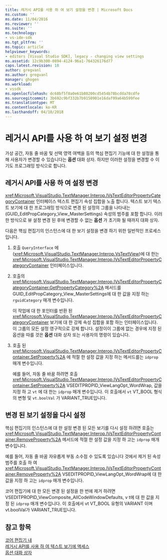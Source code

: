 ```yaml
---
title: 레거시 API를 사용 하 여 보기 설정을 변경 | Microsoft Docs
ms.custom: ''
ms.date: 11/04/2016
ms.reviewer: ''
ms.suite: ''
ms.technology:
- vs-ide-sdk
ms.tgt_pltfrm: ''
ms.topic: article
helpviewer_keywords:
- editors [Visual Studio SDK], legacy - changing view settings
ms.assetid: 12c9b300-0894-4124-96a1-764326176d77
caps.latest.revision: 18
author: gregvanl
ms.author: gregvanl
manager: ghogen
ms.workload:
- vssdk
ms.openlocfilehash: dc68bf5f8a0e61b80200cd5454b78bcdda78cdfe
ms.sourcegitcommit: 3b692c9bf332b7b9150901e16daf99a64b599fee
ms.translationtype: MT
ms.contentlocale: ko-KR
ms.lasthandoff: 04/10/2018
---
```

# <a name="changing-view-settings-by-using-the-legacy-api"></a>레거시 API를 사용 하 여 보기 설정 변경
가상 공간, 자동 줄 바꿈 및 선택 영역 여백을 등의 핵심 편집기 기능에 대 한 설정을 통해 사용자가 변경할 수 있습니다는 **옵션** 대화 상자. 하지만 이러한 설정을 변경할 수 이기도 프로그래밍 방식으로 합니다.  
  
## <a name="changing-settings-by-using-the-legacy-api"></a>레거시 API를 사용 하 여 설정 변경  
 <xref:Microsoft.VisualStudio.TextManager.Interop.IVsTextEditorPropertyCategoryContainer> 인터페이스 텍스트 편집기 속성 집합을 노출 합니다. 텍스트 보기 텍스트 보기에 대 한 프로그래밍 방식으로 변경 된 설정의 그룹을 나타내는 (GUID_EditPropCategory_View_MasterSettings) 속성의 범주를 포함 합니다. 이러한 방식으로 뷰 설정 변경 된 후에 변경할 수 없는 **옵션** 가 초기화 될 때까지 대화 상자.  
  
 다음은 핵심 편집기의 인스턴스에 대 한 보기 설정을 변경 하기 위한 일반적인 프로세스입니다.  
  
1.  호출 `QueryInterface` 에 (<xref:Microsoft.VisualStudio.TextManager.Interop.VsTextView>)에 대 한는 <xref:Microsoft.VisualStudio.TextManager.Interop.IVsTextEditorPropertyCategoryContainer> 인터페이스입니다.  
  
2.  호출의 <xref:Microsoft.VisualStudio.TextManager.Interop.IVsTextEditorPropertyCategoryContainer.GetPropertyCategory%2A> 메서드를 GUID_EditPropCategory_View_MasterSettings에 대 한 값을 지정 하는 `rguidCategory` 매개 변수입니다.  
  
     이 작업에 대 한 포인터를 반환 된 <xref:Microsoft.VisualStudio.TextManager.Interop.IVsTextEditorPropertyCategoryContainer> 보기에 대 한 강제 속성 집합을 포함 하는 인터페이스입니다. 이 그룹의 모든 설정 영구적으로 강제 합니다. 설정이이 그룹에 없는 경우에 지정 된 옵션을 따를 것은 **옵션** 대화 상자 또는 사용자의 명령이 있습니다.  
  
3.  호출 된 <xref:Microsoft.VisualStudio.TextManager.Interop.IVsTextEditorPropertyContainer.SetProperty%2A> 에 적절 한 설정 값을 지정 하는 메서드를는 `idprop` 매개 변수입니다.  
  
     예를 들어, 자동 줄 바꿈 하려면 호출 <xref:Microsoft.VisualStudio.TextManager.Interop.IVsTextEditorPropertyContainer.SetProperty%2A> VSEDITPROPID_ViewLangOpt_WordWrap, 값을 지정 하 고 `vt` 에 대 한는 `idprop` 매개 변수입니다. 이 호출에서 `vt` VT_BOOL 형식의 변형 및 `vt.boolVal` 가 VARIANT_TRUE입니다.  
  
## <a name="resetting-changed-view-settings"></a>변경 된 보기 설정을 다시 설정  
 핵심 편집기의 인스턴스에 대 한 설정 변경 된 모든 보기를 다시 설정 하려면 호출는 <xref:Microsoft.VisualStudio.TextManager.Interop.IVsTextEditorPropertyContainer.RemoveProperty%2A> 메서드에 적절 한 설정 값을 지정 하 고는 `idprop` 매개 변수입니다.  
  
 예를 들어, 자동 줄 바꿈 자유롭게 부동 소수점 수 있도록 있습니다 것에서 제거 된 속성 범주를 호출 하 여 <xref:Microsoft.VisualStudio.TextManager.Interop.IVsTextEditorPropertyContainer.RemoveProperty%2A> VSEDITPROPID_ViewLangOpt_WordWrap에 대 한 값을 지정 하 고는 `idprop` 매개 변수입니다.  
  
 코어 편집기에 대 한 모든 변경 된 설정을 한 번에 제거 하려면 VSEDITPROPID_ViewComposite_AllCodeWindowDefaults, v t에 대 한 값을 지정 된 `idprop` 매개 변수입니다. 이 호출에서 vt VT_BOOL 유형의 VARIANT 이며 vt.boolVal가 VARIANT_TRUE입니다.  
  
## <a name="see-also"></a>참고 항목  
 [코어 편집기 내](../extensibility/inside-the-core-editor.md)   
 [레거시 API를 사용 하 여 텍스트 보기에 액세스](../extensibility/accessing-thetext-view-by-using-the-legacy-api.md)   
 [옵션 대화 상자](../ide/reference/options-dialog-box-visual-studio.md)